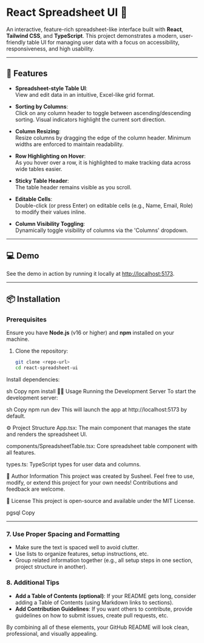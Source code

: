 # React Spreadsheet UI 📝

An interactive, feature-rich spreadsheet-like interface built with **React**, **Tailwind CSS**, and **TypeScript**. This project demonstrates a modern, user-friendly table UI for managing user data with a focus on accessibility, responsiveness, and high usability.

---

## 🚀 Features

- **Spreadsheet-style Table UI**:  
  View and edit data in an intuitive, Excel-like grid format.

- **Sorting by Columns**:  
  Click on any column header to toggle between ascending/descending sorting. Visual indicators highlight the current sort direction.

- **Column Resizing**:  
  Resize columns by dragging the edge of the column header. Minimum widths are enforced to maintain readability.

- **Row Highlighting on Hover**:  
  As you hover over a row, it is highlighted to make tracking data across wide tables easier.

- **Sticky Table Header**:  
  The table header remains visible as you scroll.

- **Editable Cells**:  
  Double-click (or press Enter) on editable cells (e.g., Name, Email, Role) to modify their values inline.

- **Column Visibility Toggling**:  
  Dynamically toggle visibility of columns via the 'Columns' dropdown.

---

## 💻 Demo

See the demo in action by running it locally at [http://localhost:5173](http://localhost:5173).

---

## 📦 Installation

### **Prerequisites**
Ensure you have **Node.js** (v16 or higher) and **npm** installed on your machine.

1. Clone the repository:
   ```sh
   git clone <repo-url>
   cd react-spreadsheet-ui
Install dependencies:

sh
Copy
npm install
🏃‍♂️ Usage
Running the Development Server
To start the development server:

sh
Copy
npm run dev
This will launch the app at http://localhost:5173 by default.

⚙️ Project Structure
App.tsx: The main component that manages the state and renders the spreadsheet UI.

components/SpreadsheetTable.tsx: Core spreadsheet table component with all features.

types.ts: TypeScript types for user data and columns.

📝 Author Information
This project was created by Susheel. Feel free to use, modify, or extend this project for your own needs! Contributions and feedback are welcome.

📄 License
This project is open-source and available under the MIT License.

pgsql
Copy

---

### 7. **Use Proper Spacing and Formatting**
   - Make sure the text is spaced well to avoid clutter.
   - Use lists to organize features, setup instructions, etc.
   - Group related information together (e.g., all setup steps in one section, project structure in another).

### 8. **Additional Tips**
   - **Add a Table of Contents (optional)**: If your README gets long, consider adding a Table of Contents (using Markdown links to sections).
   - **Add Contribution Guidelines**: If you want others to contribute, provide guidelines on how to submit issues, create pull requests, etc.

By combining all of these elements, your GitHub README will look clean, professional, and visually appealing.
